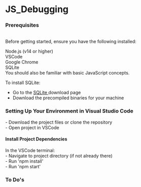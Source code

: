 # JS_Debugging
 
<h3>Prerequisites </h3> <br>
Before getting started, ensure you have the following installed:

Node.js (v14 or higher) <br>
VSCode <br>
Google Chrome <br>
SQLite<br>
You should also be familiar with basic JavaScript concepts. <br>

To install SQLite: <br> 
- Go to the <a href="https://www.sqlite.org/download.html">SQLite </a> download page <br>
- Download the precompiled binaries for your machine <br>


<h3> Setting Up Your Environment in Visual Studio Code </h3> 
- Download the project files or clone the repository <br>
- Open project in VSCode <br>

<h4> Install Project Dependencies </h4>
In the VSCode terminal: <br>
- Navigate to project directory (if not already there) <br>
- Run 'npm install' <br>
- Run 'npm start'<br>


<h3>To Do's</h3>










